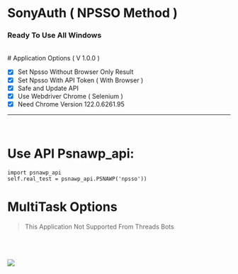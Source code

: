 # SonyAuth ( NPSSO Method )
### Ready To Use All Windows
<br>
# Application Options ( V 1.0.0 )

- [x] Set Npsso Without Browser Only Result
- [x] Set Npsso With API Token ( With Browser )
- [x] Safe and Update API
- [x] Use Webdriver Chrome ( Selenium )
- [x] Need Chrome Version 122.0.6261.95 

***
<br>

# Use API Psnawp_api:
```
import psnawp_api
self.real_test = psnawp_api.PSNAWP('npsso'))

```
# MultiTask Options
> This Application Not Supported From Threads Bots
<br>
<br>
<br>
<img src="https://github.com/RustCompiler/NpssoKiller/blob/main/npsso.png">
